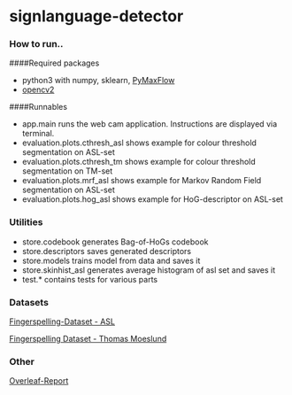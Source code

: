# signlanguage-detector

### How to run..

####Required packages
- python3 with numpy, sklearn, [PyMaxFlow](https://github.com/pmneila/PyMaxflow)
- [opencv2](http://www.pyimagesearch.com/2016/10/24/ubuntu-16-04-how-to-install-opencv)

####Runnables
- app.main runs the web cam application. Instructions are displayed via terminal.
- evaluation.plots.cthresh_asl shows example for colour threshold segmentation on ASL-set
- evaluation.plots.cthresh_tm shows example for colour threshold segmentation on TM-set
- evaluation.plots.mrf_asl shows example for Markov Random Field segmentation on ASL-set
- evaluation.plots.hog_asl shows example for HoG-descriptor on ASL-set

### Utilities
- store.codebook generates Bag-of-HoGs codebook
- store.descriptors saves generated descriptors
- store.models trains model from data and saves it
- store.skinhist_asl generates average histogram of asl set and saves it
- test.* contains tests for various parts
 
### Datasets
[Fingerspelling-Dataset - ASL](http://empslocal.ex.ac.uk/people/staff/np331/index.php?section=FingerSpellingDataset)

[Fingerspelling Dataset - Thomas Moeslund](http://www-prima.inrialpes.fr/FGnet/data/12-MoeslundGesture/database.html)

### Other
[Overleaf-Report](https://www.overleaf.com/8743838fnnjtvrxbqth#/31192954/)
